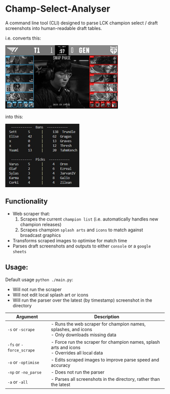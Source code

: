 # Champ-Select-Analyser

A command line tool (CLI) designed to parse LCK champion select / draft screenshots into human-readable draft tables.

i.e. converts this:

<img src='READMEImages\DraftMarkup.jpg' height=200> 

into this:

<img src='READMEImages\OutputExample.jpg' height=200>


## Functionality
- Web scraper that:
    1. Scrapes the current `champion list` (i.e. automatically handles new champion releases)
    2. Scrapes champion `splash arts` and `icons` to match against broadcast graphics
- Transforms scraped images to optimise for match time
- Parses draft screenshots and outputs to either `console` or a `google sheets`


## Usage:

Default usage `python ./main.py`:
- Will not run the scraper
- Will not edit local splash art or icons
- Will run the parser over the latest (by timestamp) screenshot in the directory


| Argument | Description |
| ------------- | ------------- |
| `-s` or `-scrape`  | - Runs the web scraper for champion names, splashes, and icons <br> - Only downloads missing data  |
| `-fs` or `-force_scrape`  | - Force run the scraper for champion names, splash arts and icons <br> - Overrides all local data |
| `-o` or `-optimise`  | - Edits scraped images to improve parse speed and accuracy |
| `-np` or `-no_parse`  | - Does not run the parser |
| `-a` or `-all`  | - Parses all screenshots in the directory, rather than the latest |
